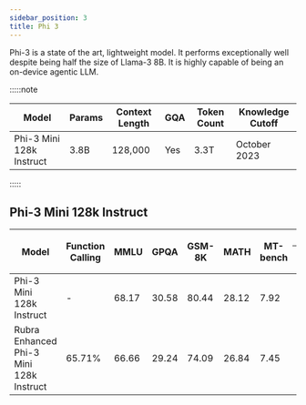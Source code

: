 ```yaml
---
sidebar_position: 3
title: Phi 3
---
```


Phi-3 is a state of the art, lightweight model. It performs exceptionally well despite being half the size of Llama-3 8B. It is highly capable of being an on-device agentic LLM.

:::::note

| Model                  | Params | Context Length | GQA | Token Count | Knowledge Cutoff |
|------------------------|--------|----------------|-----|-------------|------------------|
| Phi-3 Mini 128k Instruct | 3.8B | 128,000        | Yes | 3.3T        | October 2023     |

:::::

## Phi-3 Mini 128k Instruct

<table>
  <thead>
    <tr>
      <th rowspan="2">Model</th>
      <th rowspan="2">Function Calling</th>
      <th rowspan="2">MMLU</th>
      <th rowspan="2">GPQA</th>
      <th rowspan="2">GSM-8K</th>
      <th rowspan="2">MATH</th>
      <th rowspan="2">MT-bench</th>
      <th colspan="6">MT-bench Pairwise Comparison</th>
    </tr>
    <tr>
      <th>Win</th>
      <th>Loss</th>
      <th>Tie</th>
      <th>Win Rate</th>
      <th>Loss Rate</th>
      <th>Adjusted Win Rate</th>
    </tr>
  </thead>
  <tbody>
    <tr>
      <td>Phi-3 Mini 128k Instruct</td>
      <td>-</td>
      <td>68.17</td>
      <td>30.58</td>
      <td>80.44</td>
      <td>28.12</td>
      <td>7.92</td>
      <td>51</td>
      <td>45</td>
      <td>64</td>
      <td>0.31875</td>
      <td>0.28125</td>
      <td><strong>0.51875</strong></td>
    </tr>
    <tr>
      <td>Rubra Enhanced Phi-3 Mini 128k Instruct</td>
      <td>65.71%</td>
      <td>66.66</td>
      <td>29.24</td>
      <td>74.09</td>
      <td>26.84</td>
      <td>7.45</td>
      <td>45</td>
      <td>51</td>
      <td>64</td>
      <td>0.28125</td>
      <td>0.31875</td>
      <td>0.48125</td>
    </tr>
  </tbody>
</table>